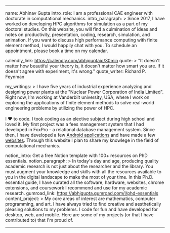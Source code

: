 ---


name:  Abhinav Gupta
intro_role: I am a professional CAE engineer with doctorate in computational mechanics.
intro_paragraph: >
  Since 2017, I have worked on developing HPC algorithms for simulation as a part of my doctoral studies. On this website, you will find a culmination of ideas and notes on productivity, presentation, coding, research, simulation, and animation. If you want to discuss high performance computing with finite element method, I would happily chat with you. To schedule an appointment, please book a time on my calendar.
  
calendly_link: https://calendly.com/abhiguptaio/30min
quote: >
    "It doesn't matter how beautiful your theory is, it doesn't matter how smart you are. If it doesn't agree with experiment, it's wrong."
quote_writer: Richard P. Feynman

my_writings: >
  I have five years of industrial experience analyzing and designing power plants at the "Nuclear Power Corporation of India Limited".
  Right now, I’m working at Vanderbilt university, USA, where I work on exploring the applications of finite element methods to solve real-world engineering problems by utilizing the power of HPC.
  <br/>
  <br/>
  I ♥️ to code. I took coding as an elective subject during high school and loved it.
  My first project was a fees management system that I had developed in FoxPro - a relational database management system.
  Since then, I have developed a few [Android applications](https://www.eigenplus.com) and have made a few [websites](https://www.abhigupta.io/pages/projects).
  Through this website I plan to share my knowlege in the field of computational mechanics.

notion_intro: Get a free Notion template with 100+ resources on PhD essentials.
notion_paragraph: >
  In today's day and age, producing quality academic research is not just about the researcher and the library.
  You must augment your knowledge and skills with all the resources available to you in the digital landscape to make the most of your time.
  In this Ph.D. essential guide, I have curated all the software, hardware, websites, chrome extensions, and coursework I recommend and use for my academic research.
gumroad_link: https://abhigupta.gumroad.com/l/phd-essentials
content_project: >
  My core areas of interest are mathematics, computer programming, and art. I have always tried to find creative and aesthetically pleasing solutions to my problems. I code for fun and have developed for desktop, web, and mobile. Here are some of my projects (or that I have contributed to) that I'm proud of.

---